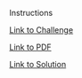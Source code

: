 Instructions


[Link to Challenge](url)

[Link to PDF](./pdfname.pdf)

[Link to Solution](./script.sh)
